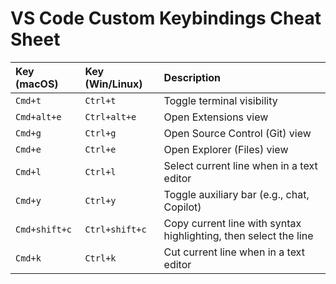 # VS Code Custom Keybindings Cheat Sheet

| Key (macOS) | Key (Win/Linux) | Description |
| :---------- | :-------------- | :---------- |
| `Cmd+t` | `Ctrl+t` | Toggle terminal visibility |
| `Cmd+alt+e` | `Ctrl+alt+e` | Open Extensions view |
| `Cmd+g` | `Ctrl+g` | Open Source Control (Git) view |
| `Cmd+e` | `Ctrl+e` | Open Explorer (Files) view |
| `Cmd+l` | `Ctrl+l` | Select current line when in a text editor |
| `Cmd+y` | `Ctrl+y` | Toggle auxiliary bar (e.g., chat, Copilot) |
| `Cmd+shift+c` | `Ctrl+shift+c` | Copy current line with syntax highlighting, then select the line |
| `Cmd+k` | `Ctrl+k` | Cut current line when in a text editor |
